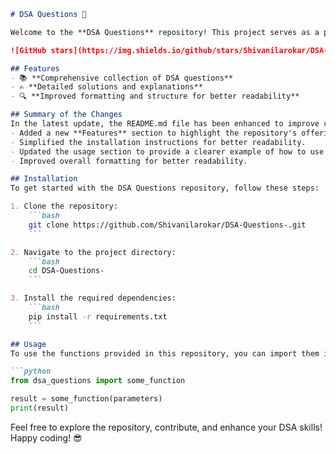 ```markdown
# DSA Questions 🚀

Welcome to the **DSA Questions** repository! This project serves as a platform for developers and learners to practice and enhance their skills in Data Structures and Algorithms (DSA). This repository is designed to help you improve your understanding of various data structures and algorithms through a collection of questions and solutions.

![GitHub stars](https://img.shields.io/github/stars/Shivanilarokar/DSA-Questions-?style=social) ![Forks](https://img.shields.io/github/forks/Shivanilarokar/DSA-Questions-?style=social)

## Features
- 📚 **Comprehensive collection of DSA questions**
- ✍️ **Detailed solutions and explanations**
- 🔍 **Improved formatting and structure for better readability**

## Summary of the Changes
In the latest update, the README.md file has been enhanced to improve clarity and navigation:
- Added a new **Features** section to highlight the repository's offerings.
- Simplified the installation instructions for better readability.
- Updated the usage section to provide a clearer example of how to use the functions in the repository.
- Improved overall formatting for better readability.

## Installation
To get started with the DSA Questions repository, follow these steps:

1. Clone the repository:
    ```bash
    git clone https://github.com/Shivanilarokar/DSA-Questions-.git
    ```

2. Navigate to the project directory:
    ```bash
    cd DSA-Questions-
    ```

3. Install the required dependencies:
    ```bash
    pip install -r requirements.txt
    ```

## Usage
To use the functions provided in this repository, you can import them into your Python scripts:

```python
from dsa_questions import some_function

result = some_function(parameters)
print(result)
```

Feel free to explore the repository, contribute, and enhance your DSA skills! Happy coding! 😎
```